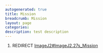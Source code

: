 ```yaml
---
autogenerated: true
title: Mission
breadcrumb: Mission
layout: page
categories: 
description: test description
---
```


1.  REDIRECT [ImageJ2\#ImageJ2.27s\_Mission](ImageJ2#ImageJ2.27s_Mission)
